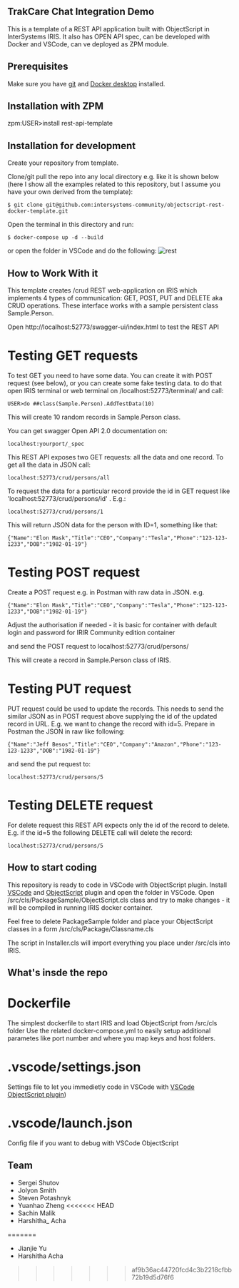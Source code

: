 ## TrakCare Chat Integration Demo
This is a template of a REST API application built with ObjectScript in InterSystems IRIS.
It also has OPEN API spec, 
can be developed with Docker and VSCode,
can ve deployed as ZPM module.

## Prerequisites
Make sure you have [git](https://git-scm.com/book/en/v2/Getting-Started-Installing-Git) and [Docker desktop](https://www.docker.com/products/docker-desktop) installed.

## Installation with ZPM

zpm:USER>install rest-api-template

## Installation for development

Create your repository from template.

Clone/git pull the repo into any local directory e.g. like it is shown below (here I show all the examples related to this repository, but I assume you have your own derived from the template):

```
$ git clone git@github.com:intersystems-community/objectscript-rest-docker-template.git
```

Open the terminal in this directory and run:

```
$ docker-compose up -d --build
```

or open the folder in VSCode and do the following:
![rest](https://user-images.githubusercontent.com/2781759/78183327-63569800-7470-11ea-8561-c3b547ce9001.gif)


## How to Work With it

This template creates /crud REST web-application on IRIS which implements 4 types of communication: GET, POST, PUT and DELETE aka CRUD operations.
These interface works with a sample persistent class Sample.Person.

Open http://localhost:52773/swagger-ui/index.html to test the REST API

# Testing GET requests

To test GET you need to have some data. You can create it with POST request (see below), or you can create some fake testing data. to do that open IRIS terminal or web terminal on /localhost:52773/terminal/  and call:

```
USER>do ##class(Sample.Person).AddTestData(10)
```
This will create 10 random records in Sample.Person class.


You can get swagger Open API 2.0 documentation on:
```
localhost:yourport/_spec
```

This REST API exposes two GET requests: all the data and one record.
To get all the data in JSON call:

```
localhost:52773/crud/persons/all
```

To request the data for a particular record provide the id in GET request like 'localhost:52773/crud/persons/id' . E.g.:

```
localhost:52773/crud/persons/1
```

This will return JSON data for the person with ID=1, something like that:

```
{"Name":"Elon Mask","Title":"CEO","Company":"Tesla","Phone":"123-123-1233","DOB":"1982-01-19"}
```

# Testing POST request

Create a POST request e.g. in Postman with raw data in JSON. e.g.

```
{"Name":"Elon Mask","Title":"CEO","Company":"Tesla","Phone":"123-123-1233","DOB":"1982-01-19"}
```

Adjust the authorisation if needed - it is basic for container with default login and password for IRIR Community edition container

and send the POST request to localhost:52773/crud/persons/

This will create a record in Sample.Person class of IRIS.

# Testing PUT request

PUT request could be used to update the records. This needs to send the similar JSON as in POST request above supplying the id of the updated record in URL.
E.g. we want to change the record with id=5. Prepare in Postman the JSON in raw like following:

```
{"Name":"Jeff Besos","Title":"CEO","Company":"Amazon","Phone":"123-123-1233","DOB":"1982-01-19"}
```

and send the put request to:
```
localhost:52773/crud/persons/5
```

# Testing DELETE request

For delete request this REST API expects only the id of the record to delete. E.g. if the id=5 the following DELETE call will delete the record:

```
localhost:52773/crud/persons/5
```

## How to start coding
This repository is ready to code in VSCode with ObjectScript plugin.
Install [VSCode](https://code.visualstudio.com/) and [ObjectScript](https://marketplace.visualstudio.com/items?itemName=daimor.vscode-objectscript) plugin and open the folder in VSCode.
Open /src/cls/PackageSample/ObjectScript.cls class and try to make changes - it will be compiled in running IRIS docker container.

Feel free to delete PackageSample folder and place your ObjectScript classes in a form
/src/cls/Package/Classname.cls

The script in Installer.cls will import everything you place under /src/cls into IRIS.

## What's insde the repo

# Dockerfile

The simplest dockerfile to start IRIS and load ObjectScript from /src/cls folder
Use the related docker-compose.yml to easily setup additional parametes like port number and where you map keys and host folders.

# .vscode/settings.json

Settings file to let you immedietly code in VSCode with [VSCode ObjectScript plugin](https://marketplace.visualstudio.com/items?itemName=daimor.vscode-objectscript))

# .vscode/launch.json
Config file if you want to debug with VSCode ObjectScript

## Team
 - Sergei Shutov
 - Jolyon Smith
 - Steven Potashnyk
 - Yuanhao Zheng
<<<<<<< HEAD
 - Sachin Malik
 - Harshitha_ Acha
 
=======
 - Jianjie Yu
 - Harshitha Acha

>>>>>>> af9b36ac44720fcd4c3b2218cfbb72b19d5d76f6
